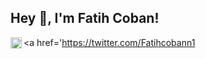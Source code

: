## Hey 👋, I'm Fatih Coban!
<a href='https://twitter.com/Fatihcobann1<img align='left' alt="twitter" src="https://raw.githubusercontent.com/fatihcobann/fatihcobann/561d474902b59c7429ec22bb73e225696c27b202/assets/twitter.svg" height='18px'/></a>




